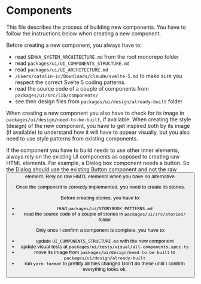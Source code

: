 # Components

This file describes the process of building new components.
You have to follow the instructions below when creating a new component.

Before creating a new component, you always have to:

- read `SENKA_SYSTEM_ARCHITECTURE.md` from the root monorepo folder
- read `packages/ui/UI_COMPONENTS_STRUCTURE.md`
- read `packages/ui/UI_ARCHITECTURE.md`
- `/Users/catalin-ic/Downloads/claude/svelte-5.md` to make sure you respect the correct Svelte 5 coding patterns.
- read the source code of a couple of components from `packages/ui/src/lib/components/`
- see their design files from `packages/ui/design/already-built` folder

When creating a new component you also have to check for its image in `packages/ui/design/need-to-be-built`, if available.
When creating the style (design) of the new component, you have to get inspired both by its image (if available) to understand how it will have to appear visually, but you also need to use style patterns from existing components.

If the component you have to build needs to use other inner elements, always rely on the existing UI components as opposed to creating raw HTML elements.
For example, a Dialog box component needs a button. So the Dialog should use the existing Button component and not the raw <button> element.
Rely on raw HMTL elements when you have no alternative.

Once the component is correctly implemented, you need to create its stories.

Before creating stories, you have to:

- read `packages/ui/STORYBOOK_PATTERNS.md`
- read the source code of a couple of stories in `packages/ui/src/stories/` folder

Only once I confirm a component is complete, you have to:

- update `UI_COMPONENTS_STRUCTURE.md` with the new component
- update visual tests at `packages/ui/tests/visual/all-components.spec.ts`
- move its image from `packages/ui/design/need-to-be-built` to `packages/ui/design/already-built`
- run `yarn format` to prettify all files changed
  Don't do these until I confirm everything looks ok.
